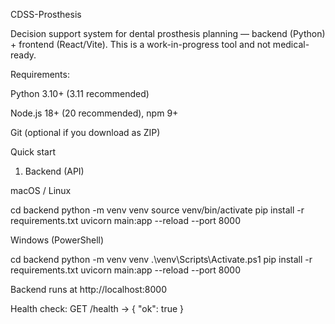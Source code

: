 CDSS-Prosthesis

Decision support system for dental prosthesis planning — backend (Python) + frontend (React/Vite).
This is a work-in-progress tool and not medical-ready.

Requirements:

Python 3.10+ (3.11 recommended)

Node.js 18+ (20 recommended), npm 9+

Git (optional if you download as ZIP)



Quick start
1) Backend (API)

macOS / Linux

cd backend
python -m venv venv
source venv/bin/activate
pip install -r requirements.txt
uvicorn main:app --reload --port 8000


Windows (PowerShell)

cd backend
python -m venv venv
.\venv\Scripts\Activate.ps1
pip install -r requirements.txt
uvicorn main:app --reload --port 8000


Backend runs at http://localhost:8000

Health check: GET /health → { "ok": true }
